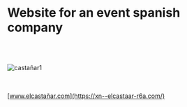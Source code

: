 # Website for an event spanish company
<br> </br>

![castañar1](https://user-images.githubusercontent.com/99868866/172353791-33a69f62-811f-4902-9f28-6581c98e2727.png)

<br> </br>
[www.elcastañar.com](https://xn--elcastaar-r6a.com/)
